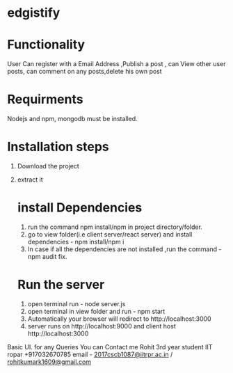 # edgistify

# Functionality

User Can register with a Email Address ,Publish a post , can View other user posts, can comment on any posts,delete his own post 

# Requirments
Nodejs and npm, mongodb must be installed.

# Installation steps

1. Download the project
2. extract it 

   # install Dependencies
   1. run the command npm install/npm in project directory/folder. 
   2. go to view folder(i.e client server/react server) and install dependencies - npm install/npm i
   3. In case if all the dependencies are not installed ,run the command - npm audit fix.
    
   # Run the server
   
   1. open terminal run -   node server.js
   2. open terminal in view folder and run -  npm start
   3. Automatically your browser will redirect to   http://localhost:3000
   3. server runs on http://localhost:9000  and client host http://localhost:3000
 
 Basic UI.
for any Queries You can Contact me 
Rohit
3rd year student 
IIT ropar
+917032670785
email - 2017cscb1087@iitrpr.ac.in / rohitkumark1609@gmail.com
